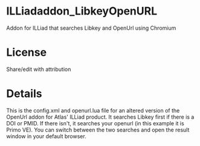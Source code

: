 # ILLiadaddon_LibkeyOpenURL
Addon for ILLiad that searches Libkey and OpenUrl using Chromium
# License
Share/edit with attribution
# Details
This is the config.xml and openurl.lua file for an altered version of the OpenUrl addon for Atlas' ILLiad product. It searches Libkey first if there is a DOI or PMID. If there isn't, it searches your openurl (in this example it is Primo VE). You can switch between the two searches and open the result window in your default browser. 
